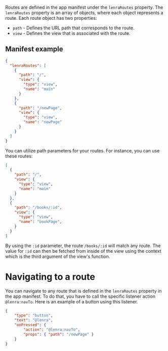 Routes are defined in the app manifest under the `lenraRoutes` property. The `lenraRoutes` property is an array of objects, where each object represents a route. Each route object has two properties:

- `path` - Defines the URL path that corresponds to the route.
- `view` - Defines the view that is associated with the route.

## Manifest example

```json
{
  "lenraRoutes": [
    {
      "path": "/",
      "view": {
        "type": "view",
        "name": "main"
      }
    },
    {
      "path": "/newPage",
      "view": {
        "type": "view",
        "name": "newPage"
      }
    }
  ]
}
```

You can utilize path parameters for your routes. For instance, you can use these routes:

```json
[
  {
    "path": "/",
    "view": {
      "type": "view",
      "name": "main"
    }
  },
  {
    "path": "/books/:id",
    "view": {
      "type": "view",
      "name": "bookPage",
    }
  }
]
```

By using the `:id` parameter, the route `/books/:id` will match any route. The value for `:id` can then be fetched from inside of the view using the context which is the third argument of the view's function.

# Navigating to a route

You can navigate to any route that is defined in the `lenraRoutes` property in the app manifest. To do that, you have to call the specific listener action `@lenra:navTo`. Here is an example of a button using this listener.

```json
{
    "type": "button",
    "text": "@lenra",
    "onPressed": {
        "action": "@lenra:navTo",
        "props": { "path": "/newPage" }
    }
}
```
